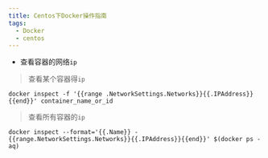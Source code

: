 ```yaml
---
title: Centos下Docker操作指南
tags:
  - Docker
  - centos
---
```


* 查看容器的网络`ip`
> 查看某个容器得`ip`
~~~shell
docker inspect -f '{{range .NetworkSettings.Networks}}{{.IPAddress}}{{end}}' container_name_or_id
~~~
> 查看所有容器的`ip`
~~~shell
docker inspect --format='{{.Name}} - {{range.NetworkSettings.Networks}}{{.IPAddress}}{{end}}' $(docker ps -aq)
~~~